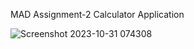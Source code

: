 MAD Assignment-2 Calculator Application

![Screenshot 2023-10-31 074308](https://github.com/Rushi-7070/MAD_Assignment-2/assets/97504709/10c4b14e-9992-4d95-be44-ba5a987a2967)


